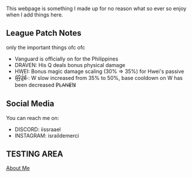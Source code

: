 This webpage is something I made up for no reason what so ever so enjoy when I add things here.

## League Patch Notes
only the important things ofc ofc
- Vanguard is officially on for the Philippines 
- DRAVEN: His Q deals bonus physical damage
- HWEI: Bonus magic damage scaling (30% => 35%) for Hwei's passive
- R̴͜͠Y̷̠̎Z̶̰̈́E̵̎ : W slow increased from 35% to 50%, base cooldown on W has been decreased  P̷L̴A̵N̶E̷N̷

## Social Media
You can reach me on:
- DISCORD: iissraael
- INSTAGRAM: israildemerci

## TESTING AREA
<a href="https://demerci.github.io/aboutme/">About Me</a>
